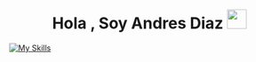 <h1 align="center"><b>Hola , Soy Andres Diaz </b><img src="https://media.giphy.com/media/hvRJCLFzcasrR4ia7z/giphy.gif" width="35"></h1>



[![My Skills](https://skillicons.dev/icons?i=js,html,css,flutter,react)](https://skillicons.dev)

